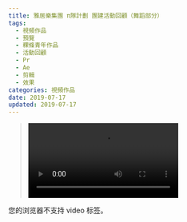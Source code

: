 ```yaml
---
title: 雅居樂集團 π隊計劃 團建活動回顧（舞蹈部分）
tags:
  - 視頻作品
  - 預覽
  - 粿條青年作品
  - 活動回顧
  - Pr
  - Ae
  - 剪輯
  - 效果
categories: 視頻作品
date: 2019-07-17
updated: 2019-07-17
---
```


><video src="/asset/videos/agile_dance.mp4" controls="controls">
您的浏览器不支持 video 标签。
</video>

